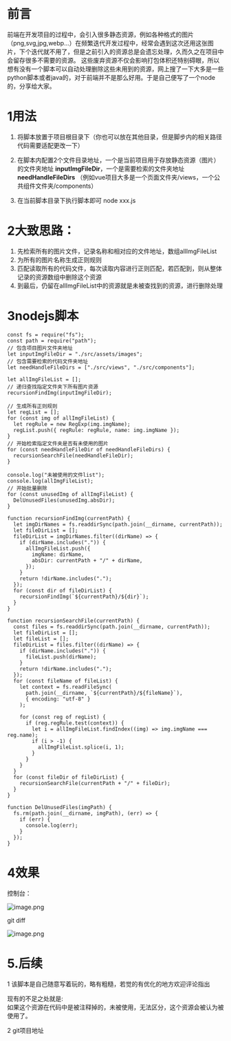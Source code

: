 # 前言

前端在开发项目的过程中，会引入很多静态资源，例如各种格式的图片（png,svg,jpg,webp...）在频繁迭代开发过程中，经常会遇到这次还用这张图片，下个迭代就不用了，但是之前引入的资源总是会遗忘处理，久而久之在项目中会留存很多不需要的资源。 这些废弃资源不仅会影响打包体积还特别碍眼，所以想有没有一个脚本可以自动处理删除这些未用到的资源，网上搜了一下大多是一些python脚本或者java的，对于前端并不是那么好用。于是自己便写了一个node的，分享给大家。




# 1用法

1. 将脚本放置于项目根目录下（你也可以放在其他目录，但是脚步内的相关路径代码需要适配更改一下）

2. 在脚本内配置2个文件目录地址，一个是当前项目用于存放静态资源（图片）的文件夹地址 **inputImgFileDir**，一个是需要检索的文件夹地址 **needHandleFileDirs** （例如vue项目大多是一个页面文件夹/views，一个公共组件文件夹/components）
3. 在当前脚本目录下执行脚本即可 node xxx.js


# 2大致思路：
1. 先检索所有的图片文件，记录名称和相对应的文件地址，数组allImgFileList
2. 为所有的图片名称生成正则规则
3. 匹配读取所有的代码文件，每次读取内容进行正则匹配，若匹配到，则从整体记录的资源数组中删除这个资源
4. 到最后，仍留在allImgFileList中的资源就是未被查找到的资源，进行删除处理


# 3nodejs脚本
```
const fs = require("fs");
const path = require("path");
// 包含项目图片文件夹地址
let inputImgFileDir = "./src/assets/images";
// 包含需要检索的代码文件夹地址
let needHandleFileDirs = ["./src/views", "./src/components"];

let allImgFileList = [];
// 递归查找指定文件夹下所有图片资源
recursionFindImg(inputImgFileDir);

// 生成所有正则规则
let regList = [];
for (const img of allImgFileList) {
  let regRule = new RegExp(img.imgName);
  regList.push({ regRule: regRule, name: img.imgName });
}
// 开始检索指定文件夹是否有未使用的图片
for (const needHandleFileDir of needHandleFileDirs) {
  recursionSearchFile(needHandleFileDir);
}

console.log("未被使用的文件list");
console.log(allImgFileList);
// 开始批量删除
for (const unusedImg of allImgFileList) {
  DelUnusedFiles(unusedImg.absDir);
}

function recursionFindImg(currentPath) {
  let imgDirNames = fs.readdirSync(path.join(__dirname, currentPath));
  let fileDirList = [];
  fileDirList = imgDirNames.filter((dirName) => {
    if (dirName.includes(".")) {
      allImgFileList.push({
        imgName: dirName,
        absDir: currentPath + "/" + dirName,
      });
    }
    return !dirName.includes(".");
  });
  for (const dir of fileDirList) {
    recursionFindImg(`${currentPath}/${dir}`);
  }
}

function recursionSearchFile(currentPath) {
  const files = fs.readdirSync(path.join(__dirname, currentPath));
  let fileDirList = [];
  let fileList = [];
  fileDirList = files.filter((dirName) => {
    if (dirName.includes(".")) {
      fileList.push(dirName);
    }
    return !dirName.includes(".");
  });
  for (const fileName of fileList) {
    let context = fs.readFileSync(
      path.join(__dirname, `${currentPath}/${fileName}`),
      { encoding: "utf-8" }
    );

    for (const reg of regList) {
      if (reg.regRule.test(context)) {
        let i = allImgFileList.findIndex((img) => img.imgName === reg.name);
        if (i > -1) {
          allImgFileList.splice(i, 1);
        }
      }
    }
  }
  for (const fileDir of fileDirList) {
    recursionSearchFile(currentPath + "/" + fileDir);
  }
}

function DelUnusedFiles(imgPath) {
  fs.rm(path.join(__dirname, imgPath), (err) => {
    if (err) {
      console.log(err);
    }
  });
}

```

# 4效果

控制台：

![image.png](https://p1-juejin.byteimg.com/tos-cn-i-k3u1fbpfcp/9533fd095c754d2daf7ec2e641f140a4~tplv-k3u1fbpfcp-watermark.image?)

git diff

![image.png](https://p6-juejin.byteimg.com/tos-cn-i-k3u1fbpfcp/dc9f15c8150e43f29c58d2c19f2aff13~tplv-k3u1fbpfcp-watermark.image?)

# 5.后续


1 该脚本是自己随意写着玩的，略有粗糙，若觉的有优化的地方欢迎评论指出

 现有的不足之处就是:   
 如果这个资源在代码中是被注释掉的，未被使用，无法区分，这个资源会被认为被使用了。

2 git项目地址

